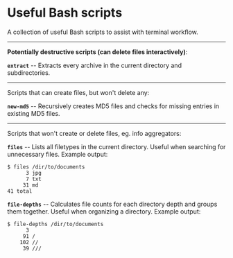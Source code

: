 # Useful Bash scripts

A collection of useful Bash scripts to assist with terminal workflow.

---

__Potentially destructive scripts (can delete files interactively)__:

__`extract`__ -- Extracts every archive in the current directory and
subdirectories.

---

Scripts that can create files, but won't delete any:

__`new-md5`__ -- Recursively creates MD5 files and checks for missing entries in
existing MD5 files.

---

Scripts that won't create or delete files, eg. info aggregators:

__`files`__ -- Lists all filetypes in the current directory. Useful when
searching for unnecessary files. Example output:

```
$ files /dir/to/documents
      3 jpg
      7 txt
     31 md
41 total
```

__`file-depths`__ -- Calculates file counts for each directory depth and groups
them together. Useful when organizing a directory. Example output:

```
$ file-depths /dir/to/documents
      3 
     91 /
    102 //
     39 ///
```

